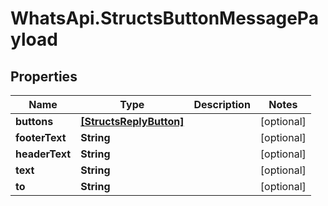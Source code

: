 # WhatsApi.StructsButtonMessagePayload

## Properties

Name | Type | Description | Notes
------------ | ------------- | ------------- | -------------
**buttons** | [**[StructsReplyButton]**](StructsReplyButton.md) |  | [optional] 
**footerText** | **String** |  | [optional] 
**headerText** | **String** |  | [optional] 
**text** | **String** |  | [optional] 
**to** | **String** |  | [optional] 


